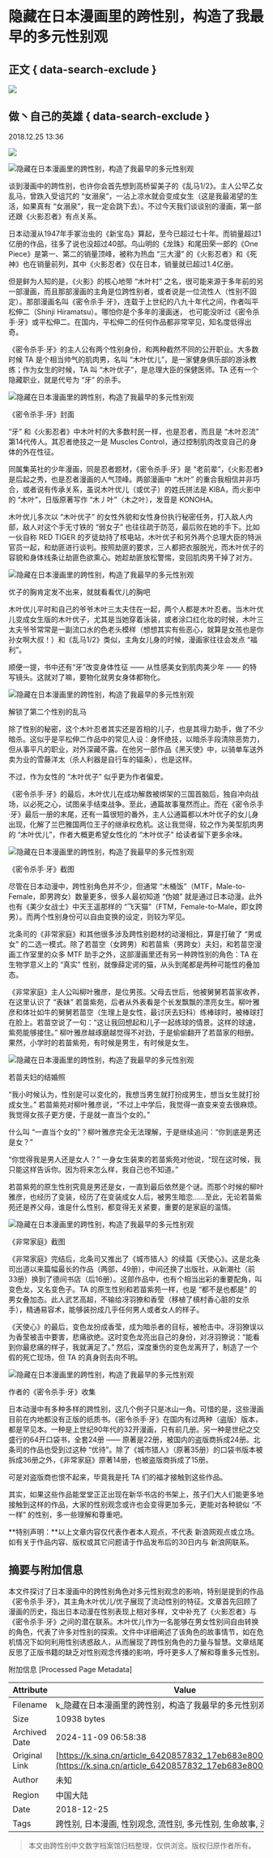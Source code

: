 # 隐藏在日本漫画里的跨性别，构造了我最早的多元性别观

## 正文 { data-search-exclude }


_![](https://n.sinaimg.cn/sinacn10201/360/w180h180/20191012/8158-ifvwfti7747406.jpg)_

## 做丶自己的英雄 { data-search-exclude }

2018.12.25 13:36

![](https://n.sinaimg.cn/default/2fb77759/20151125/320X320.png)

![隐藏在日本漫画里的跨性别，构造了我最早的多元性别观](http://k.sinaimg.cn/n/front/0/w800h800/20181225/f9fB-hqqzpkv6648023.jpg/w700d1q75cms.jpg)

谈到漫画中的跨性别，也许你会首先想到高桥留美子的《乱马1/2》。主人公早乙女乱马，曾跌入受诅咒的 “女溺泉”，一沾上凉水就会变成女生（这是我最渴望的生活，如果真有 “女溺泉”，我一定会跳下去）。不过今天我们谈谈别的漫画，第一部还跟《火影忍者》有点关系。

日本动漫从1947年手冢治虫的《新宝岛》算起，至今已超过七十年。而销量超过1亿册的作品，往多了说也没超过40部。鸟山明的《龙珠》和尾田荣一郎的《One Piece》是第一、第二的销量顶峰，被称为热血 “三大漫” 的《火影忍者》和《死神》也在销量前列，其中《火影忍者》仅在日本，销量就已超过1.4亿册。

但是鲜为人知的是，《火影》的核心地带 “木叶村” 之名，很可能来源于多年前的另一部漫画，而且那部漫画的主角是位跨性别者，或者说是一位流性人（性别不固定）。那部漫画名叫《密令杀手·牙》，连载于上世纪的八九十年代之间，作者叫平松伸二（Shinji Hiramatsu）。哪怕你是个多年的漫画迷， 也可能没听过《密令杀手·牙》或平松伸二。在国内，平松伸二的任何作品都非常罕见，知名度低得出奇。

《密令杀手·牙》的主人公有两个性别身份，和两种截然不同的公开职业。大多数时候 TA 是个相当帅气的肌肉男，名叫 “木叶优儿”，是一家健身俱乐部的游泳教练；作为女生的时候，TA 叫 “木叶优子”，是总理大臣的保健医师。TA 还有一个隐藏职业，就是代号为 “牙” 的杀手。

![隐藏在日本漫画里的跨性别，构造了我最早的多元性别观](http://k.sinaimg.cn/n/front/244/w404h640/20181225/lAix-hqqzpkv6648107.jpg/w700d1q75cms.jpg)

《密令杀手·牙》封面

“牙” 和《火影忍者》中木叶村的大多数村民一样，也是忍者，而且是 “木叶忍流” 第14代传人。其忍者绝技之一是 Muscles Control，通过控制肌肉改变自己的身体的外在性征。

同属集英社的少年漫画，同是忍者题材，《密令杀手·牙》是 “老前辈”，《火影忍者》是后起之秀，也是忍者漫画的人气顶峰。两部漫画中 “木叶” 的重合我相信并非巧合，或者说有传承关系，虽说木叶优儿（或优子）的姓氏拼法是 KIBA，而火影中的 “木叶”，日版原著写作 “木丿叶”（木之叶），发音是 KONOHA。

木叶优儿多次以 “木叶优子” 的女性外貌和女性身份执行秘密任务，打入敌人内部，敌人对这个手无寸铁的 “弱女子” 也往往疏于防范，最后败在她的手下。比如一伙自称 RED TIGER 的歹徒劫持了核电站，木叶优子和另外两个总理大臣的特派官员一起，和劫匪进行谈判。按照劫匪的要求，三人都把衣服脱光，而木叶优子的容貌和身体线条让劫匪色欲熏心。她趁劫匪放松警惕，变回肌肉男干掉了对方。

![隐藏在日本漫画里的跨性别，构造了我最早的多元性别观](http://k.sinaimg.cn/n/front/134/w666h1068/20181225/C6BR-hqqzpkv6648147.jpg/w700d1q75cms.jpg)

优子的胸肯定发不出来，就就看看优儿的胸吧

木叶优儿平时和自己的爷爷木叶三太夫住在一起，两个人都是木叶忍者。当木叶优儿变成女生版的木叶优子，尤其是当她穿着泳装，或者涂口红化妆的时候，木叶三太夫爷爷常常是一副流口水的色老头模样（想想其实有些恶心，就算是女孩也是你孙女啊大叔！）和《乱马1/2》类似，主角女儿身的时候，漫画家往往会发点 “福利”。

顺便一提，书中还有“牙”改变身体性征 —— 从性感美女到肌肉美少年 —— 的特写镜头。这就对了嘛，要物化就男女身体都物化。

![隐藏在日本漫画里的跨性别，构造了我最早的多元性别观](http://n.sinaimg.cn/front/75/w500h375/20181225/uVcx-hqqzpkv6648279.gif)

解锁了第二个性别的乱马

除了性别的秘密，这个木叶忍者其实还是首相的儿子，也是其得力助手，做了不少暗杀。这似乎是平松伸二作品中的常见人设：身怀绝技，以暗杀手段清除恶势力，但从事平凡的职业，对外深藏不露。在他另一部作品《黑天使》中，以骑单车送外卖为业的雪藤洋太（杀人利器是自行车的辐条），也是这样。

不过，作为女性的 “木叶优子” 似乎更为作者偏爱。

《密令杀手·牙》的最后，木叶优儿在成功解救被绑架的三国首脑后，独自冲向战场，以必死之心，试图亲手结束战争。至此，通篇故事戛然而止。而在《密令杀手·牙》最后一册的末尾，还有一篇很短的番外，主人公通篇都以木叶优子的女儿身出现，化解了兰巴雅国两位王子的继承权危机。这让我觉得，较之作为美型肌肉男的 “木叶优儿”，作者大概更希望女性化的 “木叶优子” 给读者留下更多余味。

![隐藏在日本漫画里的跨性别，构造了我最早的多元性别观](http://k.sinaimg.cn/n/front/766/w347h419/20181225/yqz3-hqqzpkv6648323.jpg/w700d1q75cms.jpg)

《密令杀手·牙》截图

尽管在日本动漫中，跨性别角色并不少，但通常 “木桶饭”（MTF，Male-to-Female，即男跨女）数量更多，很多人最初知道 “伪娘” 就是通过日本动漫。此外也有《美少女战士》中天王遥那样的 “飞天猫”（FTM，Female-to-Male，即女跨男）。而两个性别身份可以自由变换的设定，则较为罕见。

北条司的《非常家庭》和其他很多涉及跨性别题材的动漫相比，算是打破了 “男或女” 的二选一模式。除了若苗空（女跨男）和若苗紫（男跨女）夫妇，和若苗空漫画工作室里的众多 MTF 助手之外，这部漫画里还有另一种跨性别的角色：TA 在生物学意义上的 “真实” 性别，就像薛定谔的猫，从头到尾都是两种可能性的叠加态。

《非常家庭》主人公叫柳叶雅彦，是位男孩。父母去世后，他被舅舅若苗家收养，在这里认识了 “表妹” 若苗紫苑，后者从外表看是个长发飘飘的漂亮女生。柳叶雅彦和体壮如牛的舅舅若苗空（生理上是女性，最讨厌去妇科）练棒球时，被棒球打在脸上。若苗空说了一句：“这让我回想起和儿子一起练球的情景。这样的球速，紫苑能够接住。” 柳叶雅彦越琢磨越觉得不对劲，于是偷偷翻开了若苗家的相册。果然，小学时的若苗紫苑，有时候是男生，有时候是女生。

![隐藏在日本漫画里的跨性别，构造了我最早的多元性别观](http://k.sinaimg.cn/n/front/180/w449h531/20181225/GnMt-hqqzpkv6648361.jpg/w700d1q75cms.jpg)

若苗夫妇的结婚照

“我小时候认为，性别是可以变化的，我想当男生就打扮成男生，想当女生就打扮成女生。” 若苗紫苑对柳叶雅彦说，“不过上中学后，我觉得一直变来变去很麻烦。我觉得女孩子更方便，于是就一直当个女的。”

什么叫 “一直当个女的”？柳叶雅彦完全无法理解，于是继续追问：“你到底是男还是女？”

“你觉得我是男人还是女人？” 一身女生装束的若苗紫苑对他说，“现在这时候，我只能这样告诉你。因为将来怎么样，我自己也不知道。”

若苗紫苑的原生性别究竟是男还是女，一直到最后依然是个谜。而那个时候的柳叶雅彦，也经历了变装，经历了在变装成女人后，被男生暗恋……至此，无论若苗紫苑还是养父母，谁是什么性别，都变得无关紧要，重要的是家庭的温情。

![隐藏在日本漫画里的跨性别，构造了我最早的多元性别观](http://k.sinaimg.cn/n/front/93/w516h377/20181225/uOLA-hqqzpkv6648450.jpg/w700d1q75cms.jpg)

《非常家庭》截图

《非常家庭》完结后，北条司又推出了《城市猎人》的续篇《天使心》。这是北条司出道以来篇幅最长的作品（两部，49册），中间还换了出版社，从新潮社（前33册）换到了德间书店（后16册）。这部作品中，也有个相当出彩的重要配角，叫变色龙，又名变色子。TA 的原生性别和若苗紫苑一样，也是 “都不是也都是” 的 男女叠加态。此人武艺高超，不输给冴羽獠和香莹（移植了槙村香心脏的女杀手），精通易容术，能够装扮成几乎任何男人或者女人的样子。

《天使心》的最后，变色龙扮成香莹，成为暗杀者的目标，被枪击中。冴羽獠误以为香莹被击中要害，悲痛欲绝。这时变色龙亮出自己的身份，对冴羽獠说：“能看到你最悲痛的样子，我就满足了。” 然后，深度重伤的变色龙离开了，制造了一个假的死亡现场，但 TA 的真身则去向不明。

![隐藏在日本漫画里的跨性别，构造了我最早的多元性别观](http://k.sinaimg.cn/n/front/290/w1080h810/20181225/X8nT-hqqzpkv6648513.jpg/w700d1q75cms.jpg)

作者的《密令杀手·牙》收集

日本动漫中有多种多样的跨性别，这几个例子只是冰山一角。可惜的是，这些漫画目前在内地都没有正版的纸质书。《密令杀手·牙》在国内有过两种（盗版）版本，都是罕见本。一种是上世纪90年代的32开漫画，只有前几册。另一种是世纪之交盛行的64开口袋书，全套24册 —— 原著是22册，被国内的盗版商拆成24册。北条司的作品也受到过这种 “优待”。除了《城市猎人》（原著35册）的口袋书版本被拆成36册之外，《非常家庭》原著14册，也被盗版商拆成了15册。

可是对盗版商也恨不起来，毕竟我是托 TA 们的福才接触到这些作品。

其实，如果这些作品能堂堂正正出现在新华书店的书架上，孩子们大人们能更多地接触到这样的作品，大家的性别观念或许也会变得更加多元，更能对各种貌似 “不一样” 的性别，多一些理解和尊重吧。

**特别声明：**以上文章内容仅代表作者本人观点，不代表 新浪网观点或立场。如有关于作品内容、版权或其它问题请于作品发布后的30日内与 新浪网联系。

## 摘要与附加信息

<!-- tcd_abstract -->
本文件探讨了日本漫画中的跨性别角色对多元性别观念的影响，特别是提到的作品《密令杀手·牙》，其主角木叶优儿/优子展现了流动性别的特征。文章首先回顾了漫画的历史，指出日本动漫在性别表现上相对多样，文中补充了《火影忍者》与《密令杀手·牙》之间的潜在联系。木叶优儿作为一名能够在男女性别间自由转换的角色，代表了许多对性别的探索。文件中详细阐述了该角色的故事情节，如在危机情况下如何利用性别诱惑敌人，从而展现了跨性别角色的力量与智慧。文章结尾反思了正版书籍的缺乏对性别观念传播的影响，呼吁更多人了解和尊重多元性别。
<!-- tcd_abstract_end -->

附加信息 [Processed Page Metadata]

| Attribute       | Value                                  |
|-----------------|----------------------------------------|
| Filename        | k_隐藏在日本漫画里的跨性别，构造了我最早的多元性别观_-_新浪.md                             |
| Size            | 10938 bytes                           |
| Archived Date   | 2024-11-09 06:58:38                             |
| Original Link   | [https://k.sina.cn/article_6420857832_17eb683e800100cuij.html](https://k.sina.cn/article_6420857832_17eb683e800100cuij.html)                       |
| Author          | 未知                               |
| Region          | 中国大陆                               |
| Date            | 2018-12-25                                 |
| Tags            | 跨性别, 日本漫画, 性别观念, 流性别, 多元性别, 生命故事, 漫画分析                                 |
>
> 本文由跨性别中文数字档案馆归档整理，仅供浏览。版权归原作者所有。
>